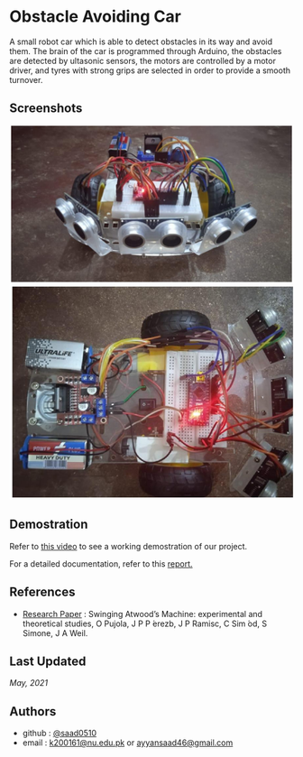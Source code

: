 # Obstacle Avoiding Car

A small robot car which is able to detect obstacles in its way and avoid them. The brain of the car is programmed through Arduino, the obstacles are detected by ultasonic sensors, the motors are controlled by a motor driver, and tyres with strong grips are selected in order to provide a smooth turnover.

## Screenshots

![front.jpg](./screenshots/front.jpg)
![up.jpg](./screenshots/up.jpg)
## Demostration

Refer to [this video](https://drive.google.com/file/d/1nEnchumVxM4DWO4jIOzs4fwrC8J2_1GV/view?usp=sharing) to see a working demostration of our project.

For a detailed documentation, refer to this [report.](./Report.pdf)
 
## References

- [Research Paper](./Research_Paper.pdf) : Swinging Atwood’s Machine: experimental and theoretical studies, O Pujola, J P P ́erezb, J P Ramisc, C Sim ́od, S Simone, J A Weil.


## Last Updated

_May, 2021_
## Authors

- github : [@saad0510](https://www.github.com/saad0510)
- email  : k200161@nu.edu.pk or ayyansaad46@gmail.com

